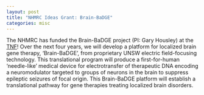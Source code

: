 ```yaml
---
layout: post
title: "NHMRC Ideas Grant: Brain-BaDGE"
categories: misc
---
```


The NHMRC has funded the Brain-BaDGE project (PI: Gary Housley) at the [TNF](https://medicalsciences.med.unsw.edu.au/research/groups/translational-neuroscience-facility)!
Over the next four years, we will develop a platform for localized brain gene therapy, ‘Brain-BaDGE’, from proprietary UNSW electric field-focusing technology. 
This translational program will produce a first-for-human ‘needle-like’ medical device for electrotransfer of therapeutic DNA encoding a neuromodulator targeted to groups of neurons in the brain to suppress epileptic seizures of focal origin. 
This Brain-BaDGE platform will establish a translational pathway for gene therapies treating localized brain disorders.
